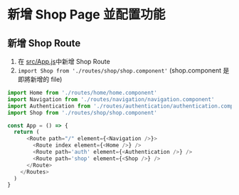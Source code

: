 # 新增 Shop Page 並配置功能

## 新增 Shop Route

1. 在 <u>src/App.js</u>中新增 Shop Route
2. `import Shop from './routes/shop/shop.component'` (shop.component 是即將新增的 file)

```js hl_lines="9 10"
import Home from './routes/home/home.component'
import Navigation from './routes/navigation/navigation.component'
import Authentication from './routes/authentication/authentication.component.jsx'
import Shop from './routes/shop/shop.component'

const App = () => {
  return (
      <Route path="/" element={<Navigation />}>
        <Route index element={<Home />} />
        <Route path='auth' element={<Authentication />} />
        <Route path='shop' element={<Shop />} />
      </Route>
    </Routes>
  )
}
```
